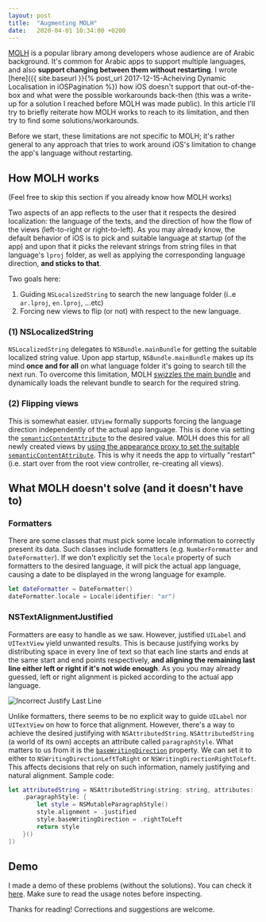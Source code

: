 ```yaml
---
layout: post
title:  "Augmenting MOLH"
date:   2020-04-01 10:34:00 +0200
---
```


[MOLH](https://github.com/MoathOthman/MOLH/) is a popular library among developers whose audience are of Arabic background. It's common for Arabic apps to support multiple languages, and also **support changing between them without restarting**. I wrote [here]({{ site.baseurl }}{% post_url 2017-12-15-Acheiving Dynamic Localisation in iOSPagination %}) how iOS doesn't support that out-of-the-box and what were the possible workarounds back-then (this was a write-up for a solution I reached before MOLH was made public).
In this article I'll try to briefly reiterate how MOLH works to reach to its limitation, and then try to find some solutions/workarounds.

Before we start, these limitations are not specific to MOLH; it's rather general to any approach that tries to work around iOS's limitation to change the app's language without restarting.

## How MOLH works

(Feel free to skip this section if you already know how MOLH works)

Two aspects of an app reflects to the user that it respects the desired localization: the language of the texts, and the direction of how the flow of the views (left-to-right or right-to-left).
As you may already know, the default behavior of iOS is to pick and suitable language at startup (of the app) and upon that it picks the relevant strings from string files in that language's `lproj` folder, as well as applying the corresponding language direction, **and sticks to that**.

Two goals here:
1. Guiding `NSLocalizedString` to search the new language folder (i..e `ar.lproj`, `en.lproj`, ...etc)
2. Forcing new views to flip (or not) with respect to the new language.


### (1) NSLocalizedString
`NSLocalizedString` delegates to `NSBundle.mainBundle` for getting the suitable localized string value.
Upon app startup, `NSBundle.mainBundle` makes up its mind **once and for all** on what language folder it's going to search till the next run. To overcome this limitation, MOLH [swizzles the main bundle](https://github.com/MoathOthman/MOLH/blob/313691443043f0da83502040f39b852cd9e3e0e8/Sources/MOLH/MOLH.swift#L184) and dynamically loads the relevant bundle to search for the required string.

### (2) Flipping views
This is somewhat easier. `UIView` formally supports forcing the language direction independently of the actual app language. This is done via setting the [`semanticContentAttribute`](https://developer.apple.com/documentation/uikit/uiview/1622461-semanticcontentattribute) to the desired value.
MOLH does this for all newly created views by [using the appearance proxy to set the suitable `semanticContentAttribute`](https://github.com/MoathOthman/MOLH/blob/313691443043f0da83502040f39b852cd9e3e0e8/Sources/MOLH/MOLH.swift#L133). This is why it needs the app to virtually "restart" (i.e. start over from the root view controller, re-creating all views).

## What MOLH doesn't solve (and it doesn't have to)

### Formatters
There are some classes that must pick some locale information to correctly present its data. Such classes include formatters (e.g. `NumberFormmatter` and `DateFormatter`). If we don't explicitly set the `locale` property of such formatters to the desired language, it will pick the actual app language, causing a date to be displayed in the wrong language for example. 

```swift
let dateFormatter = DateFormatter()
dateFormatter.locale = Locale(identifier: "ar")
```

### NSTextAlignmentJustified
Formatters are easy to handle as we saw. However, justified `UILabel` and `UITextView` yield unwanted results. This is because justifying works by distributing space in every line of text so that each line starts and ends at the same start and end points respectively, **and aligning the remaining last line either left or right if it's not wide enough**. As you you may already guessed, left or right alignment is picked according to the actual app language.

![Incorrect Justify Last Line]({{site.url}}/assets/incorrectjustify.png)

Unlike formatters, there seems to be no explicit way to guide `UILabel` nor `UITextView` on how to force that alignment. However, there's a way to achieve the desired justifying with `NSAttributedString`.
`NSAttributedString` (a world of its own) accepts an attribute called `paragraphStyle`. 
What matters to us from it is the [`baseWritingDirection`](https://developer.apple.com/documentation/uikit/nsmutableparagraphstyle/1534601-basewritingdirection?language=objc) property. We can set it to either to `NSWritingDirectionLeftToRight` or `NSWritingDirectionRightToLeft`. This affects decisions that rely on such information, namely justifying and natural alignment. Sample code:

```swift
let attributedString = NSAttributedString(string: string, attributes: [
    .paragraphStyle: {
        let style = NSMutableParagraphStyle()
        style.alignment = .justified
        style.baseWritingDirection = .rightToLeft
        return style
    }()
])
```

## Demo
I made a demo of these problems (without the solutions). You can check it [here](https://github.com/ahmedk92/FormatterDefaults). Make sure to read the usage notes before inspecting.

Thanks for reading! Corrections and suggestions are welcome.